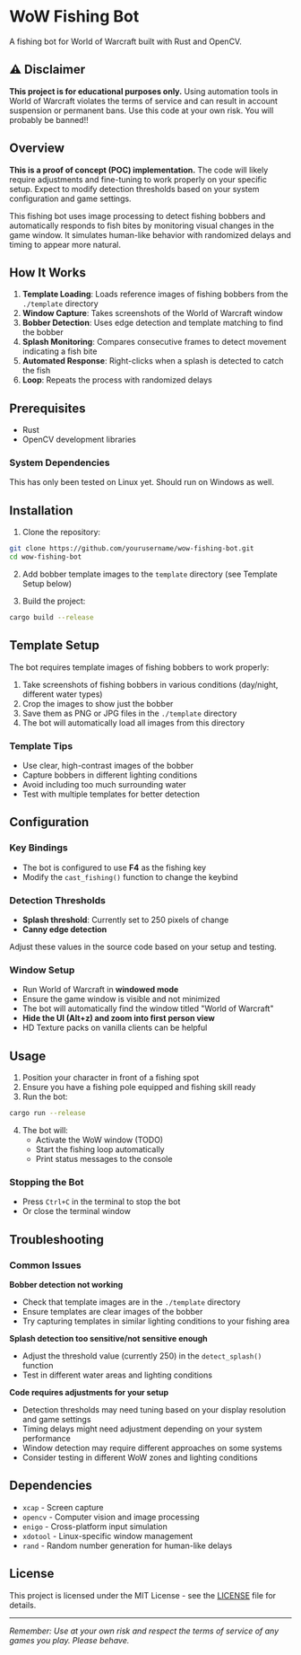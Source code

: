 # WoW Fishing Bot

A fishing bot for World of Warcraft built with Rust and OpenCV.

## ⚠️ Disclaimer

**This project is for educational purposes only.** Using automation tools in World of Warcraft violates the terms of service and can result in account suspension or permanent bans. Use this code at your own risk. You will probably be banned!!

## Overview

**This is a proof of concept (POC) implementation.** The code will likely require adjustments and fine-tuning to work properly on your specific setup. Expect to modify detection thresholds based on your system configuration and game settings.

This fishing bot uses image processing to detect fishing bobbers and automatically responds to fish bites by monitoring visual changes in the game window. It simulates human-like behavior with randomized delays and timing to appear more natural.

## How It Works

1. **Template Loading**: Loads reference images of fishing bobbers from the `./template` directory
2. **Window Capture**: Takes screenshots of the World of Warcraft window
3. **Bobber Detection**: Uses edge detection and template matching to find the bobber
4. **Splash Monitoring**: Compares consecutive frames to detect movement indicating a fish bite
5. **Automated Response**: Right-clicks when a splash is detected to catch the fish
6. **Loop**: Repeats the process with randomized delays

## Prerequisites

- Rust
- OpenCV development libraries

### System Dependencies

This has only been tested on Linux yet. Should run on Windows as well.

## Installation

1. Clone the repository:
```bash
git clone https://github.com/yourusername/wow-fishing-bot.git
cd wow-fishing-bot
```

2. Add bobber template images to the `template` directory (see Template Setup below)

3. Build the project:
```bash
cargo build --release
```

## Template Setup

The bot requires template images of fishing bobbers to work properly:

1. Take screenshots of fishing bobbers in various conditions (day/night, different water types)
2. Crop the images to show just the bobber
3. Save them as PNG or JPG files in the `./template` directory
4. The bot will automatically load all images from this directory

### Template Tips
- Use clear, high-contrast images of the bobber
- Capture bobbers in different lighting conditions
- Avoid including too much surrounding water
- Test with multiple templates for better detection

## Configuration

### Key Bindings
- The bot is configured to use **F4** as the fishing key
- Modify the `cast_fishing()` function to change the keybind

### Detection Thresholds
- **Splash threshold**: Currently set to 250 pixels of change
- **Canny edge detection**

Adjust these values in the source code based on your setup and testing.

### Window Setup
- Run World of Warcraft in **windowed mode**
- Ensure the game window is visible and not minimized
- The bot will automatically find the window titled "World of Warcraft"
- **Hide the UI (Alt+z) and zoom into first person view**
- HD Texture packs on vanilla clients can be helpful

## Usage

1. Position your character in front of a fishing spot
2. Ensure you have a fishing pole equipped and fishing skill ready
3. Run the bot:
```bash
cargo run --release
```

4. The bot will:
   - Activate the WoW window (TODO)
   - Start the fishing loop automatically
   - Print status messages to the console

### Stopping the Bot
- Press `Ctrl+C` in the terminal to stop the bot
- Or close the terminal window

## Troubleshooting

### Common Issues

**Bobber detection not working**
- Check that template images are in the `./template` directory
- Ensure templates are clear images of the bobber
- Try capturing templates in similar lighting conditions to your fishing area

**Splash detection too sensitive/not sensitive enough**
- Adjust the threshold value (currently 250) in the `detect_splash()` function
- Test in different water areas and lighting conditions

**Code requires adjustments for your setup**
- Detection thresholds may need tuning based on your display resolution and game settings
- Timing delays might need adjustment depending on your system performance
- Window detection may require different approaches on some systems
- Consider testing in different WoW zones and lighting conditions

## Dependencies

- `xcap` - Screen capture
- `opencv` - Computer vision and image processing
- `enigo` - Cross-platform input simulation
- `xdotool` - Linux-specific window management
- `rand` - Random number generation for human-like delays

## License

This project is licensed under the MIT License - see the [LICENSE](LICENSE) file for details.

---

*Remember: Use at your own risk and respect the terms of service of any games you play. Please behave.*